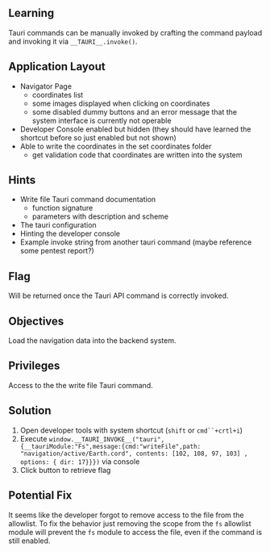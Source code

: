 ## Learning

Tauri commands can be manually invoked by crafting the command payload and invoking it via `__TAURI__.invoke()`.

## Application Layout

- Navigator Page
  - coordinates list
  - some images displayed when clicking on coordinates
  - some disabled dummy buttons and an error message that the system interface is currently not operable
- Developer Console enabled but hidden (they should have learned the shortcut before so just enabled but not shown)
- Able to write the coordinates in the set coordinates folder
  - get validation code that coordinates are written into the system

## Hints

- Write file Tauri command documentation
  - function signature
  - parameters with description and scheme
- The tauri configuration
- Hinting the developer console
- Example invoke string from another tauri command (maybe reference some pentest report?)

## Flag

Will be returned once the Tauri API command is correctly invoked.

## Objectives

Load the navigation data into the backend system.

## Privileges

Access to the the write file Tauri command.

## Solution

1. Open developer tools with system shortcut (`shift` or `cmd``+crtl+i`)
2. Execute `window.__TAURI_INVOKE__("tauri",{__tauriModule:"Fs",message:{cmd:"writeFile",path: "navigation/active/Earth.cord", contents: [102, 108, 97, 103] , options: { dir: 17}}})` via console
3. Click button to retrieve flag

## Potential Fix

It seems like the developer forgot to remove access to the file from the allowlist.
To fix the behavior just removing the scope from the `fs` allowlist module will prevent
the `fs` module to access the file, even if the command is still enabled.